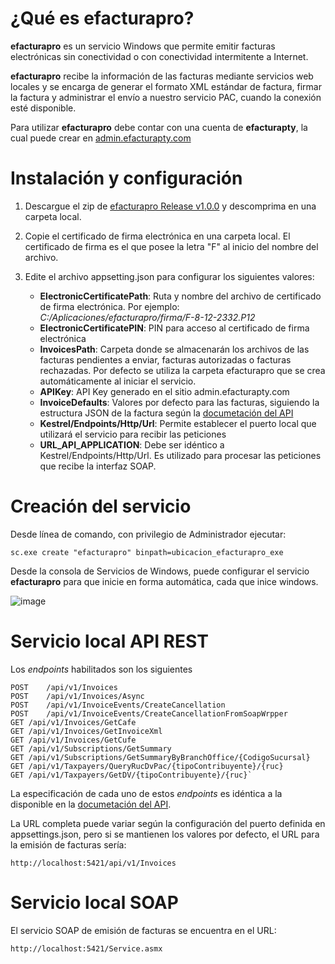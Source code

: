 # ¿Qué es efacturapro?

**efacturapro** es un servicio Windows que permite emitir facturas electrónicas sin conectividad o con conectividad intermitente a Internet.

**efacturapro** recibe la información de las facturas mediante servicios web locales y se encarga de generar el formato XML estándar de factura, firmar la factura y administrar el envío a nuestro servicio PAC, cuando la conexión esté disponible.

Para utilizar **efacturapro** debe contar con una cuenta de **efacturapty**, la cual puede crear en [admin.efacturapty.com](admin.efacturapty.com)

# Instalación y configuración

1. Descargue el zip de [efacturapro Release v1.0.0](https://github.com/efacturapty/efacturapro/releases/tag/v1.0.0) y descomprima en una carpeta local.
2. Copie el certificado de firma electrónica en una carpeta local. El certificado de firma es el que posee la letra "F" al inicio del nombre del archivo.
3. Edite el archivo appsetting.json para configurar los siguientes valores:

   - **ElectronicCertificatePath**: Ruta y nombre del archivo de certificado de firma electrónica. Por ejemplo: *C:/Aplicaciones/efacturapro/firma/F-8-12-2332.P12*
   - **ElectronicCertificatePIN**: PIN para acceso al certificado de firma electrónica
   - **InvoicesPath**: Carpeta donde se almacenarán los archivos de las facturas pendientes a enviar, facturas autorizadas o facturas rechazadas. Por defecto se utiliza la carpeta efacturapro que se crea automáticamente al iniciar el servicio.
   - **APIKey**: API Key generado en el sitio admin.efacturapty.com
   - **InvoiceDefaults**: Valores por defecto para las facturas, siguiendo la estructura JSON de la factura según la [documetación del API](https://efacturapty.stoplight.io/docs/efactura-api/branches/main/7fj897tkblpck-emitir-una-factura-o-nota-de-credito-debito)
   - **Kestrel/Endpoints/Http/Url**: Permite establecer el puerto local que utilizará el servicio para recibir las peticiones
   - **URL_API_APPLICATION**: Debe ser idéntico a Kestrel/Endpoints/Http/Url. Es utilizado para procesar las peticiones que recibe la interfaz SOAP.
  
# Creación del servicio

Desde línea de comando, con privilegio de Administrador ejecutar:

`sc.exe create "efacturapro" binpath=ubicacion_efacturapro_exe`

Desde la consola de Servicios de Windows, puede configurar el servicio **efacturapro** para que inicie en forma automática, cada que inice windows.

![image](https://github.com/efacturapty/efacturapro/assets/16403179/c2de74b6-5fa7-4489-938a-755b39e47d9a)

# Servicio local API REST

Los *endpoints* habilitados son los siguientes

    POST	/api/v1/Invoices
    POST	/api/v1/Invoices/Async
    POST	/api/v1/InvoiceEvents/CreateCancellation
    POST	/api/v1/InvoiceEvents/CreateCancellationFromSoapWrpper
    GET	/api/v1/Invoices/GetCafe
    GET	/api/v1/Invoices/GetInvoiceXml
    GET	/api/v1/Invoices/GetCufe
    GET	/api/v1/Subscriptions/GetSummary
    GET	/api/v1/Subscriptions/GetSummaryByBranchOffice/{CodigoSucursal}
    GET	/api/v1/Taxpayers/QueryRucDvPac/{tipoContribuyente}/{ruc}
    GET	/api/v1/Taxpayers/GetDV/{tipoContribuyente}/{ruc}`

La especificación de cada uno de estos *endpoints* es idéntica a la disponible en la [documetación del API](https://efacturapty.stoplight.io/docs/efactura-api/branches/main/7fj897tkblpck-emitir-una-factura-o-nota-de-credito-debito).

La URL completa puede variar según la configuración del puerto definida en appsettings.json, pero si se mantienen los valores por defecto, el URL para la emisión de facturas sería:

`http://localhost:5421/api/v1/Invoices`

# Servicio local SOAP

El servicio SOAP de emisión de facturas se encuentra en el URL:

`http://localhost:5421/Service.asmx`


